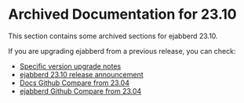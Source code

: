 # Archived Documentation for 23.10

This section contains some archived sections for ejabberd 23.10.

If you are upgrading ejabberd from a previous release, you can check:

* [Specific version upgrade notes](upgrade.md)
* [ejabberd 23.10 release announcement](https://www.process-one.net/blog/ejabberd-23-10/)
* [Docs Github Compare from 23.04](https://github.com/processone/docs.ejabberd.im/compare/23.04..23.10)
* [ejabberd Github Compare from 23.04](https://github.com/processone/ejabberd/compare/23.04..23.10)
